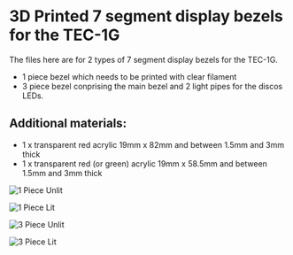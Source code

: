 # 3D Printed 7 segment display bezels for the TEC-1G

The files here are for 2 types of 7 segment display bezels for the TEC-1G.
* 1 piece bezel which needs to be printed with clear filament
* 3 piece bezel conprising the main bezel and 2 light pipes for the discos LEDs.

## Additional materials:
* 1 x transparent red acrylic 19mm x 82mm and between 1.5mm and 3mm thick
* 1 x transparent red (or green) acrylic 19mm x 58.5mm and between 1.5mm and 3mm thick

![1 Piece Unlit]([https://github.com/turbo-gecko/TEC/blob/main/3D%20Printing/TEC-1G%20Stand/TEC-1G%20Stand%202.jpg](https://github.com/turbo-gecko/TEC/blob/main/3D%20Printing/7%20Seg%20Bezel/1%20Piece%20Unlit.jpg))

![1 Piece Lit]([https://github.com/turbo-gecko/TEC/blob/main/3D%20Printing/TEC-1G%20Stand/TEC-1G%20Stand%202.jpg](https://github.com/turbo-gecko/TEC/blob/main/3D%20Printing/7%20Seg%20Bezel/1%20Piece%20Lit.jpg))

![3 Piece Unlit]([https://github.com/turbo-gecko/TEC/blob/main/3D%20Printing/TEC-1G%20Stand/TEC-1G%20Stand%202.jpg](https://github.com/turbo-gecko/TEC/blob/main/3D%20Printing/7%20Seg%20Bezel/3%20Piece%20Unlit.jpg))

![3 Piece Lit]([https://github.com/turbo-gecko/TEC/blob/main/3D%20Printing/TEC-1G%20Stand/TEC-1G%20Stand%202.jpg](https://github.com/turbo-gecko/TEC/blob/main/3D%20Printing/7%20Seg%20Bezel/3%20Piece%20Lit.jpg))

